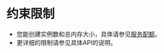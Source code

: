 # 约束限制<a name="ZH-CN_TOPIC_0166892630"></a>

-   您能创建实例数和总内存大小，具体请参见[服务配额](https://console.huaweicloud.com/console/?refrence=quota#/quota)。
-   更详细的限制请参见具体API的说明。


